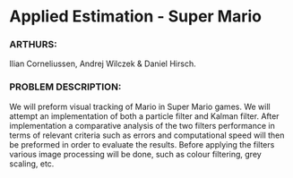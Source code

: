 # Applied Estimation - Super Mario
### ARTHURS:
Ilian Corneliussen, Andrej Wilczek & Daniel Hirsch.
### PROBLEM DESCRIPTION:
We will preform visual tracking of Mario in 
Super Mario games. We will attempt an implementation of both a
particle filter and Kalman filter. After implementation a comparative 
analysis of the two filters performance in terms of relevant criteria 
such as errors and computational speed will then be preformed in order 
to evaluate the results. Before applying the filters various image 
processing will be done, such as colour filtering, grey scaling, etc.
